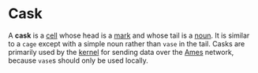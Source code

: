 # Cask

A **cask** is a [cell](glossary/cell) whose head is a [mark](glossary/mark) and whose tail is a [noun](glossary/noun). It is similar to a `cage` except with a simple noun rather than `vase` in the tail. Casks are primarily used by the [kernel](glossary/kernel) for sending data over the [Ames](glossary/ames) network, because `vase`s should only be used locally.
